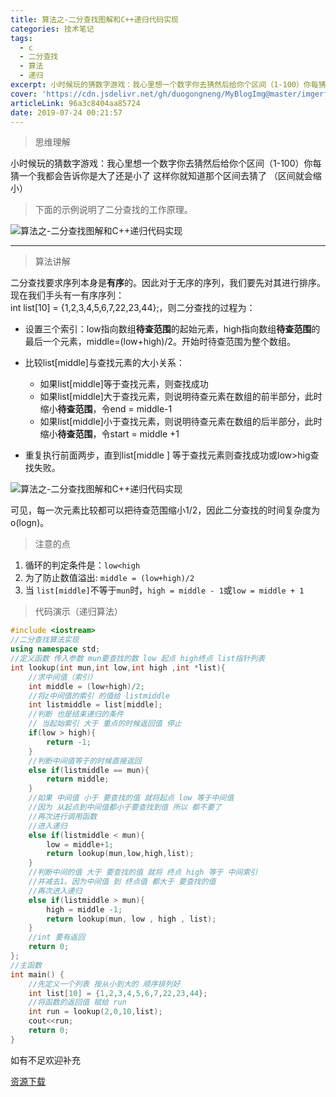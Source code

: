 ```yaml
---
title: 算法之-二分查找图解和C++递归代码实现
categories: 技术笔记
tags:
  - c
  - 二分查找
  - 算法
  - 递归
excerpt: 小时候玩的猜数字游戏：我心里想一个数字你去猜然后给你个区间（1-100）你每猜一个我都会告诉你是大了还是小了 这样你就知道那个区间去猜了
cover: 'https://cdn.jsdelivr.net/gh/duogongneng/MyBlogImg@master/imgerfencha.png'
articleLink: 96a3c8404aa85724
date: 2019-07-24 00:21:57
---
```


> 思维理解

 小时候玩的猜数字游戏：我心里想一个数字你去猜然后给你个区间（1-100）你每猜一个我都会告诉你是大了还是小了 这样你就知道那个区间去猜了 （区间就会缩小）

> 下面的示例说明了二分查找的工作原理。

![算法之-二分查找图解和C++递归代码实现](https://cdn.jsdelivr.net/gh/duogongneng/MyBlogImg@master/imgerfencha.png "算法之-二分查找图解和C++递归代码实现")

* * *

> 算法讲解

 二分查找要求序列本身是**有序**的。因此对于无序的序列，我们要先对其进行排序。现在我们手头有一有序序列：  
​ int list\[10\] = {1,2,3,4,5,6,7,22,23,44};，则二分查找的过程为：

*   设置三个索引：low指向数组**待查范围**的起始元素，high指向数组**待查范围**的最后一个元素，middle=(low+high)/2。开始时待查范围为整个数组。
    
*   比较list\[middle\]与查找元素的大小关系：
    
    *   如果list\[middle\]等于查找元素，则查找成功
    *   如果list\[middle\]大于查找元素，则说明待查元素在数组的前半部分，此时缩小**待查范围**，令end = middle-1
    *   如果list\[middle\]小于查找元素，则说明待查元素在数组的后半部分，此时缩小**待查范围**，令start = middle +1
*   重复执行前面两步，直到list\[middle \] 等于查找元素则查找成功或low>hig查找失败。
    

![算法之-二分查找图解和C++递归代码实现](https://cdn.jsdelivr.net/gh/duogongneng/MyBlogImg@master/imgerfenn.png "算法之-二分查找图解和C++递归代码实现")

 可见，每一次元素比较都可以把待查范围缩小1/2，因此二分查找的时间复杂度为o(logn)。

> 注意的点

1.  循环的判定条件是：`low<high`
2.  为了防止数值溢出: `middle = (low+high)/2`
3.  当 `list[middle]`不等于`mun`时，`high = middle - 1`或`low = middle + 1`

> 代码演示（递归算法）

```cpp
#include <iostream>
//二分查找算法实现
using namespace std;
//定义函数 传入参数 mun要查找的数 low 起点 high终点 list指针列表
int lookup(int mun,int low,int high ,int *list){
    //求中间值（索引）
    int middle = (low+high)/2;
    //将z中间值的索引 的值给 listmiddle
    int listmiddle = list[middle];
    //判断 也是结束递归的条件
    // 当起始索引 大于 重点的时候返回值 停止
    if(low > high){
        return -1;
    }
    //判断中间值等于的时候直接返回
    else if(listmiddle == mun){
        return middle;
    }
    //如果 中间值 小于 要查找的值 就将起点 low 等于中间值
    //因为 从起点到中间值都小于要查找到值 所以 都不要了
    //再次进行调用函数
    //进入递归
    else if(listmiddle < mun){
        low = middle+1;
        return lookup(mun,low,high,list);
    }
    //判断中间的值 大于 要查找的值 就将 终点 high 等于 中间索引
    //并减去1。因为中间值 到 终点值 都大于 要查找的值
    //再次进入递归
    else if(listmiddle > mun){
        high = middle -1;
        return lookup(mun, low , high , list);
    }
    //int 要有返回
    return 0;
};
//主函数
int main() {
    //先定义一个列表 按从小到大的 顺序排列好
    int list[10] = {1,2,3,4,5,6,7,22,23,44};
    //将函数的返回值 赋给 run
    int run = lookup(2,0,10,list);
    cout<<run;
    return 0;
}
```

如有不足欢迎补充

[资源下载](https://www.lanzous.com/i54p9ng)